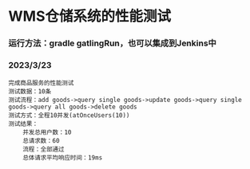 # WMS仓储系统的性能测试

### 运行方法：gradle gatlingRun，也可以集成到Jenkins中

### 2023/3/23 
    完成商品服务的性能测试
    测试数据：10条
    测试流程：add goods->query single goods->update goods->query single goods->query all goods->delete goods
    测试方式：全程10并发(atOnceUsers(10))
    测试结果：
        并发总用户数：10
        总请求数：60
        流程：全部通过
        总体请求平均响应时间：19ms
